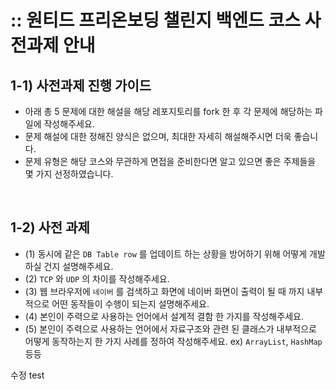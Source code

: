 # :: 원티드 프리온보딩 챌린지 백엔드 코스 사전과제 안내
## 1-1) 사전과제 진행 가이드
- 아래 총 5 문제에 대한 해설을 해당 레포지토리를 fork 한 후 각 문제에 해당하는 파일에 작성해주세요.
- 문제 해설에 대한 정해진 양식은 없으며, 최대한 자세히 해설해주시면 더욱 좋습니다.
- 문제 유형은 해당 코스와 무관하게 면접을 준비한다면 알고 있으면 좋은 주제들을 몇 가지 선정하였습니다.

<br>

## 1-2) 사전 과제 
- (1) 동시에 같은 `DB Table row` 를 업데이트 하는 상황을 방어하기 위해 어떻게 개발하실 건지 설명해주세요.
- (2) `TCP` 와 `UDP` 의 차이를 작성해주세요.
- (3) 웹 브라우저에 `네이버` 를 검색하고 화면에 네이버 화면이 출력이 될 때 까지 내부적으로 어떤 동작들이 수행이 되는지 설명해주세요.
- (4) 본인이 주력으로 사용하는 언어에서 설계적 결함 한 가지를 작성해주세요.
- (5) 본인이 주력으로 사용하는 언어에서 자료구조와 관련 된 클래스가 내부적으로 어떻게 동작하는지 한 가지 사례를 정하여 작성해주세요. ex) `ArrayList`, `HashMap` 등등

수정 test